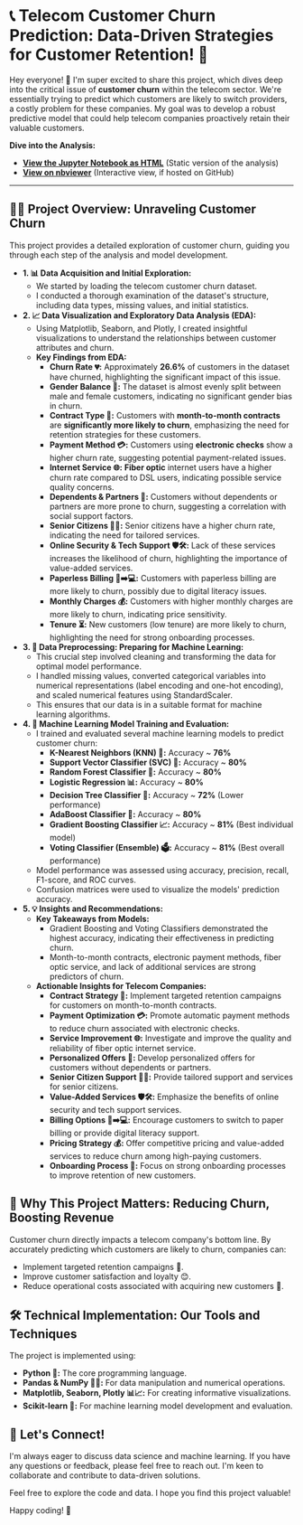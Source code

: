 # 📞 Telecom Customer Churn Prediction: Data-Driven Strategies for Customer Retention! 🚀

Hey everyone! 👋 I'm super excited to share this project, which dives deep into the critical issue of **customer churn** within the telecom sector. We're essentially trying to predict which customers are likely to switch providers, a costly problem for these companies. My goal was to develop a robust predictive model that could help telecom companies proactively retain their valuable customers.

**Dive into the Analysis:**

* **[View the Jupyter Notebook as HTML](Telecom_Customer_Churn_Prediction.html)** (Static version of the analysis)
* **[View on nbviewer](https://nbviewer.jupyter.org/github/YOUR_GITHUB_USERNAME/YOUR_REPO_NAME/blob/main/Telecom_Customer_Churn_Prediction.ipynb)** (Interactive view, if hosted on GitHub)

---

## 🕵️‍♂️ Project Overview: Unraveling Customer Churn

This project provides a detailed exploration of customer churn, guiding you through each step of the analysis and model development.

* **1. 📊 Data Acquisition and Initial Exploration:**
    * We started by loading the telecom customer churn dataset.
    * I conducted a thorough examination of the dataset's structure, including data types, missing values, and initial statistics.
* **2. 📈 Data Visualization and Exploratory Data Analysis (EDA):**
    * Using Matplotlib, Seaborn, and Plotly, I created insightful visualizations to understand the relationships between customer attributes and churn.
    * **Key Findings from EDA:**
        * **Churn Rate 💔:** Approximately **26.6%** of customers in the dataset have churned, highlighting the significant impact of this issue.
        * **Gender Balance 👫:** The dataset is almost evenly split between male and female customers, indicating no significant gender bias in churn.
        * **Contract Type 📜:** Customers with **month-to-month contracts** are **significantly more likely to churn**, emphasizing the need for retention strategies for these customers.
        * **Payment Method 💳:** Customers using **electronic checks** show a higher churn rate, suggesting potential payment-related issues.
        * **Internet Service 🌐:** **Fiber optic** internet users have a higher churn rate compared to DSL users, indicating possible service quality concerns.
        * **Dependents & Partners 🤝:** Customers without dependents or partners are more prone to churn, suggesting a correlation with social support factors.
        * **Senior Citizens 👴👵:** Senior citizens have a higher churn rate, indicating the need for tailored services.
        * **Online Security & Tech Support 🛡️🛠️:** Lack of these services increases the likelihood of churn, highlighting the importance of value-added services.
        * **Paperless Billing 📄➡️💻:** Customers with paperless billing are more likely to churn, possibly due to digital literacy issues.
        * **Monthly Charges 💰:** Customers with higher monthly charges are more likely to churn, indicating price sensitivity.
        * **Tenure ⏳:** New customers (low tenure) are more likely to churn, highlighting the need for strong onboarding processes.
* **3. 🧹 Data Preprocessing: Preparing for Machine Learning:**
    * This crucial step involved cleaning and transforming the data for optimal model performance.
    * I handled missing values, converted categorical variables into numerical representations (label encoding and one-hot encoding), and scaled numerical features using StandardScaler.
    * This ensures that our data is in a suitable format for machine learning algorithms.
* **4. 🤖 Machine Learning Model Training and Evaluation:**
    * I trained and evaluated several machine learning models to predict customer churn:
        * **K-Nearest Neighbors (KNN) 🤝:** Accuracy ~ **76%**
        * **Support Vector Classifier (SVC) 🦾:** Accuracy ~ **80%**
        * **Random Forest Classifier 🌳:** Accuracy ~ **80%**
        * **Logistic Regression 📊:** Accuracy ~ **80%**
        * **Decision Tree Classifier 🌲:** Accuracy ~ **72%** (Lower performance)
        * **AdaBoost Classifier 🚀:** Accuracy ~ **80%**
        * **Gradient Boosting Classifier 📈:** Accuracy ~ **81%** (Best individual model)
        * **Voting Classifier (Ensemble) 🗳️:** Accuracy ~ **81%** (Best overall performance)
    * Model performance was assessed using accuracy, precision, recall, F1-score, and ROC curves.
    * Confusion matrices were used to visualize the models' prediction accuracy.
* **5. 💡 Insights and Recommendations:**
    * **Key Takeaways from Models:**
        * Gradient Boosting and Voting Classifiers demonstrated the highest accuracy, indicating their effectiveness in predicting churn.
        * Month-to-month contracts, electronic payment methods, fiber optic service, and lack of additional services are strong predictors of churn.
    * **Actionable Insights for Telecom Companies:**
        * **Contract Strategy 📝:** Implement targeted retention campaigns for customers on month-to-month contracts.
        * **Payment Optimization 💳:** Promote automatic payment methods to reduce churn associated with electronic checks.
        * **Service Improvement 🌐:** Investigate and improve the quality and reliability of fiber optic internet service.
        * **Personalized Offers 🎁:** Develop personalized offers for customers without dependents or partners.
        * **Senior Citizen Support 👴👵:** Provide tailored support and services for senior citizens.
        * **Value-Added Services 🛡️🛠️:** Emphasize the benefits of online security and tech support services.
        * **Billing Options 📄➡️💻:** Encourage customers to switch to paper billing or provide digital literacy support.
        * **Pricing Strategy 💰:** Offer competitive pricing and value-added services to reduce churn among high-paying customers.
        * **Onboarding Process 🤝:** Focus on strong onboarding processes to improve retention of new customers.

## 🎯 Why This Project Matters: Reducing Churn, Boosting Revenue

Customer churn directly impacts a telecom company's bottom line. By accurately predicting which customers are likely to churn, companies can:

* Implement targeted retention campaigns 🎯.
* Improve customer satisfaction and loyalty 😊.
* Reduce operational costs associated with acquiring new customers 💸.

## 🛠️ Technical Implementation: Our Tools and Techniques

The project is implemented using:

* **Python 🐍:** The core programming language.
* **Pandas & NumPy 🐼🔢:** For data manipulation and numerical operations.
* **Matplotlib, Seaborn, Plotly 📊📈:** For creating informative visualizations.
* **Scikit-learn 🤖:** For machine learning model development and evaluation.

## 🤝 Let's Connect!

I'm always eager to discuss data science and machine learning. If you have any questions or feedback, please feel free to reach out. I'm keen to collaborate and contribute to data-driven solutions.

Feel free to explore the code and data. I hope you find this project valuable!

Happy coding! 🚀